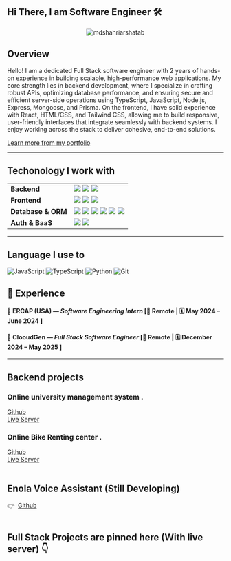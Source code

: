 ## Hi There, I am Software Engineer 🛠️ 

<p align="center">
  <img src="https://komarev.com/ghpvc/?username=mdshahriarshatab&label=Profile%20views&color=0e75b6&style=flat" alt="mdshahriarshatab" />
</p>
 

 ## Overview

 <p>
  Hello! I am a dedicated Full Stack software engineer with 2 years of hands-on experience in building scalable, high-performance web applications. My core strength lies in backend development, where I specialize in crafting robust APIs, optimizing database performance, and ensuring secure and efficient server-side operations using TypeScript, JavaScript, Node.js, Express, Mongoose, and Prisma. On the frontend, I have solid experience with React, HTML/CSS, and Tailwind CSS, allowing me to build responsive, user-friendly interfaces that integrate seamlessly with backend systems. I enjoy working across the stack to deliver cohesive, end-to-end solutions.

   <a href="https://portfolio-rouge-rho-16.vercel.app/" target="_blank">Learn more from my portfolio</a> 
 </p>

---

 ## Techonology I work with

<div>
<table> <tr> <td><strong>Backend</strong></td> <td> <img src="https://img.shields.io/badge/Node.js-339933?style=for-the-badge&logo=node.js&logoColor=white" /> <img src="https://img.shields.io/badge/NestJS-E0234E?style=for-the-badge&logo=nestjs&logoColor=white" /> <img src="https://img.shields.io/badge/Express.js-000000?style=for-the-badge&logo=express&logoColor=white" /> </td> </tr> <tr> <td><strong>Frontend</strong></td> <td> <img src="https://img.shields.io/badge/React-20232A?style=for-the-badge&logo=react&logoColor=61DAFB" /> <img src="https://img.shields.io/badge/Next.js-000000?style=for-the-badge&logo=next.js&logoColor=white" /> <img src="https://img.shields.io/badge/TailwindCSS-38B2AC?style=for-the-badge&logo=tailwind-css&logoColor=white" /> </td> </tr> <tr> <td><strong>Database & ORM</strong></td> <td> <img src="https://img.shields.io/badge/MongoDB-4EA94B?style=for-the-badge&logo=mongodb&logoColor=white" /> <img src="https://img.shields.io/badge/PostgreSQL-336791?style=for-the-badge&logo=postgresql&logoColor=white" /> <img src="https://img.shields.io/badge/Prisma-2D3748?style=for-the-badge&logo=prisma&logoColor=white" /> <img src="https://img.shields.io/badge/Mongoose-880000?style=for-the-badge&logoColor=white" /> <img src="https://img.shields.io/badge/TypeORM-CB3837?style=for-the-badge&logo=typeorm&logoColor=white" /> <img src="https://img.shields.io/badge/Knex.js-FFDB4D?style=for-the-badge&logoColor=black" /> </td> </tr> <tr> <td><strong>Auth & BaaS</strong></td> <td> <img src="https://img.shields.io/badge/Firebase-FFCA28?style=for-the-badge&logo=firebase&logoColor=black" /> <img src="https://img.shields.io/badge/Supabase-3ECF8E?style=for-the-badge&logo=supabase&logoColor=white" /> </td> </tr> </table>
 </div>

---

## Language I use to


![JavaScript](https://img.shields.io/badge/JavaScript-F7DF1E?style=for-the-badge&logo=javascript&logoColor=black)
![TypeScript](https://img.shields.io/badge/TypeScript-007ACC?style=for-the-badge&logo=typescript&logoColor=white)
![Python](https://img.shields.io/badge/Python-3776AB?style=for-the-badge&logo=python&logoColor=white)
![Git](https://img.shields.io/badge/Git-F05032?style=for-the-badge&logo=git&logoColor=white)

## 💼 Experience

#### 🏢 ERCAP (USA) — *Software Engineering Intern*   [📍 Remote | 🗓️ May 2024 – June 2024 ] 

#### 🏢 ClooudGen — *Full Stack Software Engineer*   [📍 Remote | 🗓️ December 2024 – May 2025  ]

---

## Backend projects 

### Online university management system  .
<div>
    <a href="https://github.com/Shatab99/Student-University-With-TS.git">Github</a></br>
    <a href="https://student-university-with-ts.vercel.app/">Live Server</a>
</div>

### Online Bike Renting center .

<div>
    <a href="https://github.com/Shatab99/Bike-service-ts.git">Github</a> </br>
    <a href="https://riding-bike.vercel.app/">Live Server</a></br>
</div>
<div>
    </br>
</div>

## Enola Voice Assistant (Still Developing) 

<div>
    👉&nbsp;&nbsp;<a href="https://github.com/Shatab99/Enola-Voice-assistant.git">Github</a> </br>
</div>
<div>
    </br>
</div>

## Full Stack Projects are pinned here (With live server) 👇 
